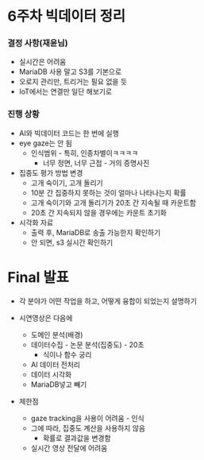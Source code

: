 # 6주차 빅데이터 정리



### 결정 사항(재윤님)

- 실시간은 어려움
- MariaDB 사용 말고 S3를 기본으로
- 오로지 관리만, 트리거는 필요 없을 듯
- IoT에서는 연결만 일단 해보기로



### 진행 상황

- AI와 빅데이터 코드는 한 번에 실행
- eye gaze는 안 됨
  - 인식범위 - 특히, 인종차별이ㅋㅋㅋㅋ
    - 너무 정면, 너무 근접 - 거의 증명사진
- 집중도 평가 방법 변경
  - 고개 숙이기, 고개 돌리기
  - 10분 간 집중하지 못하는 것이 얼마나 나타나는지 확률
  - 고개 숙이기와 고개 돌리기가 20초 간 지속될 때 카운트함
  - 20초 간 지속되지 않을 경우에는 카운트 초기화
- 시각화 자료
  - 출력 후, MariaDB로 송출 가능한지 확인하기
  - 안 되면, s3 실시간 확인하기



# Final 발표

- 각 분야가 어떤 작업을 하고, 어떻게 융합이 되었는지 설명하기

- 시연영상은 다음에
  - 도메인 분석(배경)
  - 데이터수집 - 논문 분석(집중도) - 20초
    - 식이나 함수 궁리
  - AI 데이터 전처리
  - 데이터 시각화
  - MariaDB넣고 빼기



- 제한점
  - gaze tracking을 사용이 어려움 - 인식
  - 그에 따라, 집중도 계산을 사용하지 않음
    - 확률로 결과값을 변경함
  - 실시간 영상 전달에 어려움